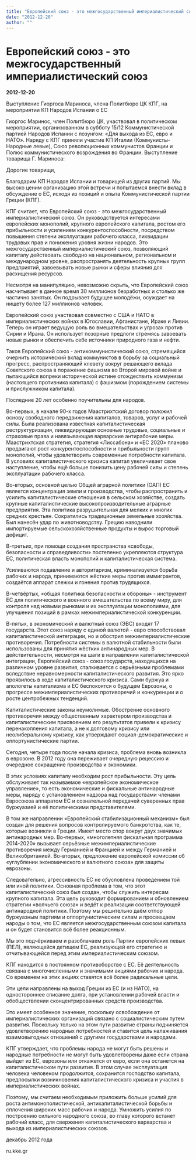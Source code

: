 ```yaml
---
title: "Европейский союз - это межгосударственный империалистический союз"
date: "2012-12-20"
author: ""
---
```


# Европейский союз - это межгосударственный империалистический союз

**2012-12-20** 

Выступление Гиоргоса Мариноса, члена Политбюро ЦК КПГ, на мероприятии КП Народов Испании о ЕС

Гиоргос Маринос, член Политбюро ЦК, участвовал в политическом мероприятии, организованном в субботу 15/12 Коммунистической партией Народов Испании с лозунгом: «Для выхода из ЕС, евро и НАТО». Наряду с КПГ приняли участие КП Италии (Коммунисты-Народные левые), Союз революционных коммунистов Франции и Полюс коммунистического возрождения во Франции. Выступление товарища Г. Мариноса:





Дорогие товарищи,

Благодарим КП Народов Испании и товарищей из других партий. Мы высоко ценим организацию этой встречи и попытаемся внести вклад в обсуждение о ЕС, исходя из позиций и опыта Коммунистической партии Греции (КПГ).

КПГ считает, что Европейский союз - это межгосударственный империалистический союз. Он руководствуется интересами европейских монополий, крупного европейского капитала, ростом его прибыльности и усилением конкурентоспособности, посредством повышения степени эксплуатации рабочего класса, ликвидации трудовых прав и понижения уровня жизни народов. Это межгосударственный империалистический союз, позволяющий капиталу действовать свободно на национальном, региональном и международном уровне, распространять деятельность крупных групп предприятий, завоевывать новые рынки и сферы влияния для расхищения ресурсов.

Несмотря на манипуляцию, невозможно скрыть, что Европейский союз насчитывает в данное время 30 миллионов безработных и столько же частично занятых. Он подрывает будущее молодёжи, осуждает на нищету более 127 миллионов человек.

Европейский союз участвовал совместно с США и НАТО в империалистических войнах в Югославии, Афганистане, Ираке и Ливии. Теперь он играет ведущую роль во вмешательствах и угрозах против Сирии и Ирана. Он использует позорные предлоги стремясь завоевать новые рынки и обеспечить себе источники природного газа и нефти.

Таков Европейский союз - антикоммунистический союз, стремящийся очернить исторический вклад коммунистов в борьбу за социальный прогресс, распространяющий клевету вокруг решающего вклада Советского союза в поражение фашизма во Второй мировой войне и пытающийся вопреки исторической истине отождествить коммунизм (настоящего противника капитала) с фашизмом (порождением системы и прислужником капитала).

Последние 20 лет особенно поучительны для народов.

Во-первых, в начале 90-х годов Маастрихтский договор положил основу свободного передвижения капиталов, товаров, услуг и рабочей силы. Была реализована известная капиталистическая реструктуризация, ликвидирующая основные трудовые, социальные и страховые права и навязывающая варварские антирабочие меры. Маастрихтская стратегия, стратегия «Лиссабона» и «ЕС 2020» планово продвигают рост конкурентоспособности и прибыльности групп монополий, чтобы удовлетворить современные потребности капитала. В условиях капиталистического кризиса капитал увеличивает свое наступление, чтобы ещё больше понизить цену рабочей силы и степень эксплуатации рабочего класса.

Во-вторых, основной целью Общей аграрной политики (ОАП) ЕС является концентрация земли и производства, чтобы распространить и усилить капиталистические отношения в сельском хозяйстве, создать крупные капиталистические высокопроизводительные аграрные предприятия. Эта политика разрушительная для мелких и многих средних крестьян. Сократились традиционные земельные хозяйства. Был нанесён удар по животноводству. Грецию наводнили импортируемые сельскохозяйственные продукты и вырос торговый дефицит.

В-третьих, при помощи создания пространства «свободы, безопасности и справедливости» постепенно укрепляются структура ЕС, политическая власть монополий и капиталистическая система.

Усиливаются подавление и авторитаризм, криминализуется борьба рабочих и народа, принимаются жёсткие меры против иммигрантов, создаётся аппарат слежки и гонения против трудящихся.

В-четвёртых, «общая политика безопасности и обороны» - инструмент ЕС для политического и военного вмешательства по всему миру, для контроля над новыми рынками и их эксплуатации монополиями, для улучшения позиций в рамках межимпериалистической конкуренции.

В-пятых, в экономический и валютный союз (ЭВС) входят 17 государств. Этот союз наряду с единой валютой - евро способствовал капиталистической интеграции, но и обострил межимпериалистические противоречия. Потребности системы в валютной стабильности были использованы для принятия жёстких антинародных мер. В действительности, несмотря на шаги в направлении капиталистической интеграции, Европейский союз - союз государств, находящихся на различном уровне развития, сталкивается с серьёзными проблемами вследствие неравномерности капиталистического развития. Это ярко проявилось в ходе капиталистического кризиса. Сами буржуа и апологеты капитализма и ЕС беспокоятся о будущем Еврозоны, о прогрессе межимпериалистических противоречий и конкуренции и о росте центробежных тенденций.

Капиталистические законы неумолимые. Обострение основного противоречия между общественным характером производства и капиталистическим присвоением его результатов привели к кризису перенакопления капитала, а не к долговому кризису или неолиберальному кризису, как утверждают социал-демократические и оппортунистические партии.

Сегодня, четыре года после начала кризиса, проблема вновь возникла в еврозоне. В 2012 году она переживает очередную рецессию и очередное сокращение производства и экономики.

В этих условиях капиталу необходим рост прибыльности. Эту цель обслуживает так называемое «европейское экономическое управление», то есть экономические и фискальные антинародные меры, наряду с установлением надзора над государствами членами Евросоюза аппаратом ЕС и сознательной передачей суверенных прав буржуазией и её политическими представителями.

В том же направлении «Европейский стабилизационный механизм» был создан для решения вопросов контролируемого банкротства, как те, которые возникли в Греции. Имеет место спор вокруг двух значимых антинародных мер. Во-первых, «многолетняя фискальная программа 2014-2020» вызывает серьёзные межимпериалистические противоречия между Германией и Францией и между Германией и Великобританией. Во-вторых, предложение европейской комиссии об «углублении экономического и валютного союза» для защиты еврозоны.

Следовательно, агрессивность ЕС не обусловлена проведением той или иной политики. Основная проблема в том, что этот капиталистический союз был создан, чтобы служить интересам крупного капитала. Эта цель руководит формированием и обновлением стратегии «волчьего союза» и ведёт к реализации соответствующей антинародной политики. Поэтому мы решительно даём отпор буржуазным партиям и оппортунистическим силам и просвещаем народы о том, что ЕС является межгосударственным союзом капитала и он будет становится всё более реакционным.

Мы это подчёркиваем и разоблачаем роль Партии европейских левых (ПЕЛ), являющейся детищем ЕС, реализующей его стратегию и отчитывающейся перед этим империалистическим союзом.

КПГ находится в постоянном противоборстве с ЕС. Её деятельность связана с многочисленными и значимыми акциями рабочих и народа. Со временем на этих акциях ставятся всё более радикальные цели.

Эти цели направлены на выход Греции из ЕС (и из НАТО), на одностороннее списание долга, при установлении рабочей власти и обобществлении сконцентрированных средств производства.

Это имеет особенное значение, поскольку освобождение от империалистических организаций связано с социалистическим путем развития. Поскольку только на этом пути развитие страны подчиняется удовлетворению народных потребностей и ставится цель налаживания взаимовыгодных отношений с другими государствами и народами.

КПГ утверждает, что проблемы народа не могут быть решены и народные потребности не могут быть удовлетворены даже если страна выйдет из ЕС, еврозоны или откажется от евро, если она останется на капиталистическом пути развития. В этом случае эксплуатация человека человеком продолжится, сохранится господство капитала, предпосылки возникновения капиталистического кризиса и участия в империалистических войнах.

Поэтому, мы считаем необходимым приложить больше усилий для роста антимонополистической, антикапиталистической борьбы и сплочения широких масс рабочих и народа. Умножить усилия по построению сильного народного союза, во главу которого встанет рабочий класс, для свержения капиталистического варварства и выхода из империалистических союзов.

декабрь 2012 года

ru.kke.gr